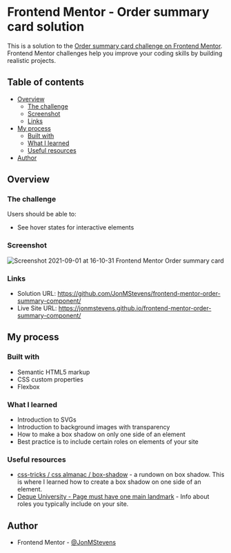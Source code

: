 # Frontend Mentor - Order summary card solution

This is a solution to the [Order summary card challenge on Frontend Mentor](https://www.frontendmentor.io/challenges/order-summary-component-QlPmajDUj). Frontend Mentor challenges help you improve your coding skills by building realistic projects. 

## Table of contents

- [Overview](#overview)
  - [The challenge](#the-challenge)
  - [Screenshot](#screenshot)
  - [Links](#links)
- [My process](#my-process)
  - [Built with](#built-with)
  - [What I learned](#what-i-learned)
  - [Useful resources](#useful-resources)
- [Author](#author)

## Overview

### The challenge

Users should be able to:

- See hover states for interactive elements

### Screenshot

![Screenshot 2021-09-01 at 16-10-31 Frontend Mentor Order summary card](https://user-images.githubusercontent.com/32622980/131738932-a5932ed0-7db8-46c1-b0a7-f7d25b444268.png)

### Links

- Solution URL: https://github.com/JonMStevens/frontend-mentor-order-summary-component/
- Live Site URL: https://jonmstevens.github.io/frontend-mentor-order-summary-component/

## My process

### Built with

- Semantic HTML5 markup
- CSS custom properties
- Flexbox

### What I learned

 - Introduction to SVGs
 - Introduction to background images with transparency
 - How to make a box shadow on only one side of an element
 - Best practice is to include certain roles on elements of your site
### Useful resources

- [css-tricks / css almanac / box-shadow](https://css-tricks.com/almanac/properties/b/box-shadow/) - a rundown on box shadow. This is where I learned how to create a box shadow on one side of an element.
- [Deque University - Page must have one main landmark](https://dequeuniversity.com/rules/axe/4.2/landmark-one-main?application=axeAPI) - Info about roles you typically include on your site.

## Author
- Frontend Mentor - [@JonMStevens](https://www.frontendmentor.io/profile/JonMStevens)
